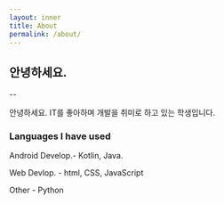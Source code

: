 ```yaml
---
layout: inner
title: About
permalink: /about/
---
```


## 안녕하세요.
--

안녕하세요. IT를 좋아하며 개발을 취미로 하고 있는 학생입니다.



### Languages I have used
Android Develop.- Kotlin, Java.

Web Devlop. - html, CSS, JavaScript

Other - Python